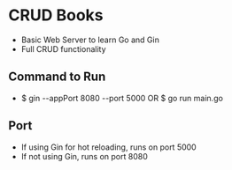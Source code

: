 # CRUD Books

- Basic Web Server to learn Go and Gin
- Full CRUD functionality

## Command to Run

- $ gin --appPort 8080 --port 5000 OR $ go run main.go

## Port

- If using Gin for hot reloading, runs on port 5000
- If not using Gin, runs on port 8080
